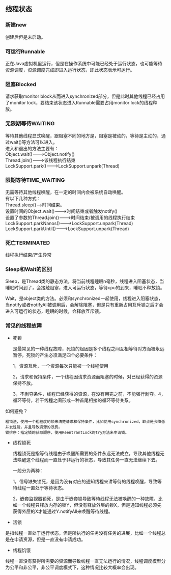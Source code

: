 ## 线程状态  
### 新建new         
创建后但是未启动。     
### 可运行Runnable       
正在Java虚拟机里运行，但是在操作系统中可能已经处于运行状态，也可能等待资源调度，资源调度完成即进入运行状态，即此状态表示可运行。        
### 阻塞Blocked       
请求获取monitor block从而进入synchronized部分，但是此时其他线程已经占用了monitor lock，要结束该状态进入Runnable需要占用monitor lock的线程释放。        
### 无限期等待WAITING        
等待其他线程显式唤醒，跟阻塞不同的地方是，阻塞是被动的，等待是主动的，通过wait()等方法可以进入。         
进入和退出的方法主要有：      
Object.wait()--->Object.notify()        
Thread.join()--->该线程执行结束        
LockSupport.park()--->LockSupport.unpark(Thread)        

### 限期等待TIME_WAITING      
无需等待其他线程唤醒，在一定的时间内会被系统自动唤醒。         
有以下几种方式：      
Thread.sleep()-->时间结束。        
设置时间的Object.wait()--->时间结束或者触发notify()        
设置了参数的Thread.join()--->时间结束/被调用的线程执行结束        
LockSupport.parkNanos()--->LockSupport.unpark(Thread)     
LockSupport.parkUntil()--->LockSupport.unpark(Thread)       
### 死亡TERMINATED     
线程执行结束/产生异常       

### Sleep和Wait的区别

Sleep，是Thread类的静态方法，将当前线程睡眠n毫秒，线程进入阻塞状态，当睡眠时间到了，会接触阻塞，进入可运行状态，等待cpu的到来，睡眠不释放锁。		

Wait，是object类的方法。必须和synchronized一起使用，线程进入阻塞状态，当notify或者notifyAll被调用后，会解除阻塞，但是只有重新占用互斥锁之后才会进入可运行的状态，睡眠的时候，会释放互斥锁。

### 常见的线程故障

- 死锁

  是最常见的一种线程故障，死锁的起因是多个线程之间互相等待对方而被永远暂停，死锁的产生必须满足四个必要条件：	

  1，资源互斥，一个资源每次只能被一个线程使用	

  2，请求和保持条件，一个线程因请求资源而阻塞的时候，对已经获得的资源保持不放。		

  3，不剥夺条件，线程已经获得的资源，在没有用完之前，不能强行剥夺。4，循环等待，若干线程之间形成一种首尾相接的循环等待关系。		

如何避免？

```
粗锁法，使用一个粗粒度的锁来清楚请求和保持条件，比如使用synchronized，缺点是会降低并发性能，并且导致资源的浪费。	
锁排序：指定锁的获取顺序，使用ReentrantLock的try方法来申请锁。
```

- 线程锁死

  线程锁死是指等待线程由于唤醒所需要的条件永远无法成立，导致其他线程无法唤醒这个线程而一直处于非运行的状态，导致其任务一直无法继续下去。

  一般分为两种：

  1，信号缺失锁死，是因为没有对应的通知线程来讲等待的线程唤醒，导致等待线程一直处于等待状态。

  2，嵌套监视器锁死，是由于嵌套锁导致等待线程无法被唤醒的一种故障，比如一个线程只释放内存的锁Y，但没有释放外层的锁X，但是通知线程必须先获得外层的X才能通过Y.notifyAll来唤醒等待线程。		

- 活锁

是指线程一直处于运行状态，但是所执行的任务没有任务的进展，比如一个线程总是在申请资源，但是一直没有申请成功。

- 线程饥饿

线程一直没有获得所需要的资源而导致线程一直无法运行的情况，线程调度模型分为公平和非公平，非公平调度模式下，这种情况比较大概率会出现。

